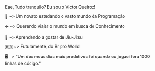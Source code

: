 Eae, Tudo tranquilo? Eu sou o Victor Queiroz!

🏫 ~> Um novato estudando o vasto mundo da Programação

✈️ ~> Querendo viajar o mundo em busca do Conhecimento

🥋 ~> Aprendendo a gostar de Jiu-Jitsu

🇧🇷 ~> Futuramente, do Br pro World

🖥️ ~> “Um dos meus dias mais produtivos foi quando eu joguei fora 1000 linhas de código."
